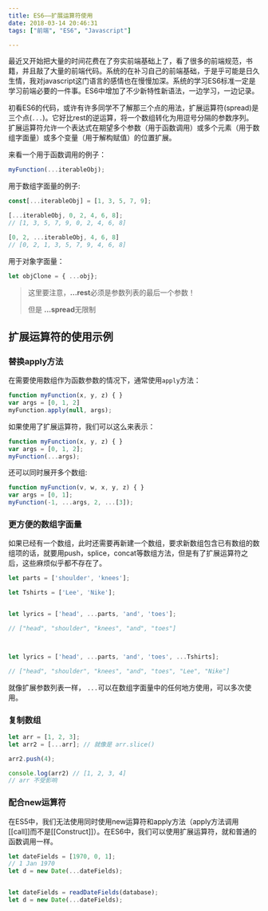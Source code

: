 ```yaml
---
title: ES6——扩展运算符使用
date: 2018-03-14 20:46:31
tags: ["前端", "ES6", "Javascript"]

---
```


最近又开始把大量的时间花费在了夯实前端基础上了，看了很多的前端规范，书籍，并且敲了大量的前端代码。系统的在补习自己的前端基础，于是乎可能是日久生情，我对javascript这门语言的感情也在慢慢加深。系统的学习ES6标准一定是学习前端必要的一件事。ES6中增加了不少新特性新语法，一边学习，一边记录。

初看ES6的代码，或许有许多同学不了解那三个点的用法，扩展运算符(spread)是三个点(`...`)。它好比rest的逆运算，将一个数组转化为用逗号分隔的参数序列。扩展运算符允许一个表达式在期望多个参数（用于函数调用）或多个元素（用于数组字面量）或多个变量（用于解构赋值）的位置扩展。

<!--more-->

来看一个用于函数调用的例子：

```javascript
myFunction(...iterableObj);
```

用于数组字面量的例子:

```javascript
const[...iterableObj] = [1, 3, 5, 7, 9];

[...iterableObj, 0, 2, 4, 6, 8];
// [1, 3, 5, 7, 9, 0, 2, 4, 6, 8]

[0, 2, ...iterableObj, 4, 6, 8]
// [0, 2, 1, 3, 5, 7, 9, 4, 6, 8]
```

用于对象字面量：

```js
let objClone = { ...obj};

```

> 这里要注意，**...rest**必须是参数列表的最后一个参数！
> 
> 但是 **...spread**无限制



## 扩展运算符的使用示例

### 替换apply方法

在需要使用数组作为函数参数的情况下，通常使用`apply`方法：

```js
function myFunction(x, y, z) { }
var args = [0, 1, 2]
myFunction.apply(null, args);
```

如果使用了扩展运算符，我们可以这么来表示：

```js
function myFunction(x, y, z) { }
var args = [0, 1, 2];
myFunction(...args);
```

还可以同时展开多个数组:

```js
function myFunction(v, w, x, y, z) { }
var args = [0, 1];
myFunction(-1, ...args, 2, ...[3]);
```

### 更方便的数组字面量

如果已经有一个数组，此时还需要再新建一个数组，要求新数组包含已有数组的数组项的话，就要用push，splice，concat等数组方法，但是有了扩展运算符之后，这些麻烦似乎都不存在了。


```js
let parts = ['shoulder', 'knees'];

let Tshirts = ['Lee', 'Nike'];


let lyrics = ['head', ...parts, 'and', 'toes'];

// ["head", "shoulder", "knees", "and", "toes"]



let lyrics = ['head', ...parts, 'and', 'toes', ...Tshirts];

// ["head", "shoulder", "knees", "and", "toes", "Lee", "Nike"]
```

就像扩展参数列表一样， `...`可以在数组字面量中的任何地方使用，可以多次使用。

### 复制数组

```js
let arr = [1, 2, 3];
let arr2 = [...arr]; // 就像是 arr.slice()

arr2.push(4); 

console.log(arr2) // [1, 2, 3, 4]
// arr 不受影响
```

### 配合new运算符

在ES5中，我们无法使用同时使用new运算符和apply方法（apply方法调用[[call]]而不是[[Construct]]）。在ES6中，我们可以使用扩展运算符，就和普通的函数调用一样。

```js
let dateFields = [1970, 0, 1];  
// 1 Jan 1970
let d = new Date(...dateFields);


let dateFields = readDateFields(database);
let d = new Date(...dateFields);
```